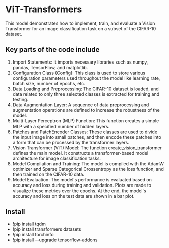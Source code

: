 # ViT-Transformers
This model demonstrates how to implement, train, and evaluate a Vision Transformer for an image classification task on a subset of the CIFAR-10 dataset.

## Key parts of the code include
1. Import Statements: It imports necessary libraries such as numpy, pandas, TensorFlow, and matplotlib.
2. Configuration Class (Config): This class is used to store various configuration parameters used throughout the model like learning rate, batch size, number of epochs, etc.
3. Data Loading and Preprocessing: The CIFAR-10 dataset is loaded, and data related to only three selected classes is extracted for training and testing.
4. Data Augmentation Layer: A sequence of data preprocessing and augmentation operations are defined to increase the robustness of the model.
5. Multi-Layer Perceptron (MLP) Function: This function creates a simple MLP with a specified number of hidden layers.
6. Patches and PatchEncoder Classes: These classes are used to divide the input image into small patches, and then encode these patches into a form that can be processed by the transformer layers.
7. Vision Transformer (ViT) Model: The function create_vision_transformer defines the main model. It constructs a transformer-based model architecture for image classification tasks.
8. Model Compilation and Training: The model is compiled with the AdamW optimizer and Sparse Categorical Crossentropy as the loss function, and then trained on the CIFAR-10 data.
9. Model Evaluation: The model's performance is evaluated based on accuracy and loss during training and validation. Plots are made to visualize these metrics over the epochs. At the end, the model's accuracy and loss on the test data are shown in a bar plot.

## Install
* !pip install tqdm
* !pip install transformers datasets
* !pip install torchinfo
* !pip install --upgrade tensorflow-addons
